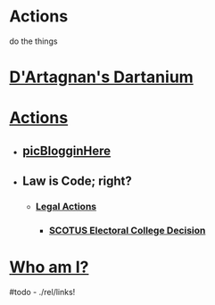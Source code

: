 # Actions
do the things

# [D'Artagnan's Dartanium](https://OpenCollective.com/Dartanium)

# [Actions](actions/README.md)
- ## [picBlogginHere](actions/pages/postBlogPicsMyb.md)
- ## Law is Code; right?
  - ### [Legal Actions](actions/pages/theSuits/README.md)
    - ### [SCOTUS Electoral College Decision](https://github.com/ActionProjects/Actions/blob/main/actions/pages/theSuits/some-Duplicates/SCOTUS_decision_deficiencies-v.2.md#scotus-electoral-college-decision)

# [Who am I?](actions/README.md#experience)



#todo - ./rel/links!
